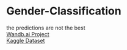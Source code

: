 # Gender-Classification
the predictions are not the best
<br>
[Wandb.ai Project](https://wandb.ai/ranuga-d/Gender-Classification/overview)
<br>
[Kaggle Dataset](https://www.kaggle.com/ashishjangra27/gender-recognition-200k-images-celeba?select=Dataset)
